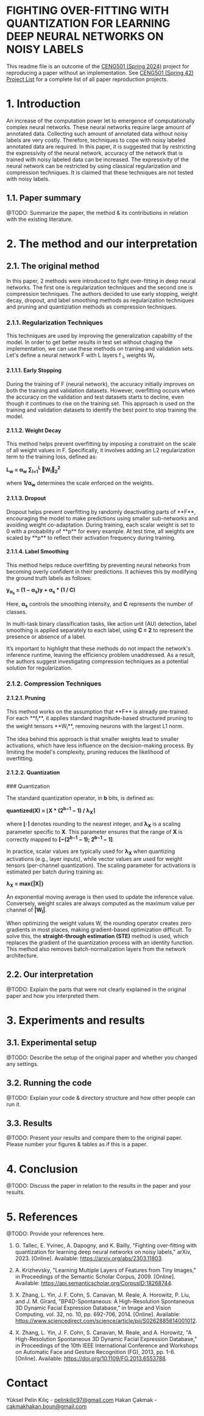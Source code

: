 # FIGHTING OVER-FITTING WITH QUANTIZATION FOR LEARNING DEEP NEURAL NETWORKS ON NOISY LABELS

This readme file is an outcome of the [CENG501 (Spring 2024)](https://ceng.metu.edu.tr/~skalkan/DL/) project for reproducing a paper without an implementation. See [CENG501 (Spring 42) Project List](https://github.com/CENG501-Projects/CENG501-Fall2024) for a complete list of all paper reproduction projects.

# 1. Introduction

An increase of the computation power let to emergence of computationally complex neural networks. These neural networks require large amount of annotated data. Collecting such amount of annotated data without noisy labels are very costly. Therefore, techniques to cope with noisy labeled annotated data are required. In this paper, it is suggested that by restricting the expressivity of the neural network, accuracy of the network that is trained with noisy labeled data can be increased. The expressivity of the neural network can be restricted by using classical regularization and compression techniques. It is claimed that these techniques are not tested with noisy labels.

## 1.1. Paper summary

@TODO: Summarize the paper, the method & its contributions in relation with the existing literature.

# 2. The method and our interpretation

## 2.1. The original method

In this paper, 2 methods were introduced to fight over-fitting in deep neural networks. The first one is regularization techniques and the second one is compression techniques. The authors decided to use early stopping, weight decay, dropout, and label smoothing methods as regularization techniques and pruning and quantiziation methods as compression techniques. 

<h3>2.1.1. Regularization Techniques</h3>

This techniques are used by improving the generalization capability of the model. In order to get better results in test set without chaging the implementation, we can use these methods on training and validation sets. Let's define a neural network F with L layers f <sub>l</sub>, weights W<sub>l</sub>. 

<h4>2.1.1.1. Early Stopping</h4>
During the training of F (neural network), the accuracy initially improves on both the training and validation datasets. However, overfitting occurs when the accuracy on the validation and test datasets starts to decline, even though it continues to rise on the training set. This approach is used on the training and validation datasets to identify the best point to stop training the model.

<h4>2.1.1.2. Weight Decay</h4>
This method helps prevent overfitting by imposing a constraint on the scale of all weight values in F. Specifically, it involves adding an L2 regularization term to the training loss, defined as: 

**L<sub>w</sub> = α<sub>w</sub> ∑<sub>l=1</sub><sup>L</sup> ‖W<sub>l</sub>‖<sub>2</sub><sup>2</sup>**

where **1/α<sub>w</sub>** determines the scale enforced on the weights.

<h4>2.1.1.3. Dropout </h4>
Dropout helps prevent overfitting by randomly deactivating parts of **F**, encouraging the model to make predictions using smaller sub-networks and avoiding weight co-adaptation. During training, each scalar weight is set to 0 with a probability of **p** for every example. At test time, all weights are scaled by **p** to reflect their activation frequency during training.

<h4>2.1.1.4. Label Smoothing </h4>
This method helps reduce overfitting by preventing neural networks from becoming overly confident in their predictions. It achieves this by modifying the ground truth labels as follows:

**y<sub>α<sub>s</sub></sub> = (1 − α<sub>s</sub>)y + α<sub>s</sub> * (1 / C)**

Here, **α<sub>s</sub>** controls the smoothing intensity, and **C** represents the number of classes.

In multi-task binary classification tasks, like action unit (AU) detection, label smoothing is applied separately to each label, using **C = 2** to represent the presence or absence of a label.

It’s important to highlight that these methods do not impact the network's inference runtime, leaving the efficiency problem unaddressed. As a result, the authors suggest investigating compression techniques as a potential solution for regularization.

<h3>2.1.2. Compression Techniques</h3>
<h4>2.1.2.1. Pruning </h4>
This method works on the assumption that **F** is already pre-trained. For each **f<sub>l</sub>**, it applies standard magnitude-based structured pruning to the weight tensors **W<sub>l</sub>**, removing neurons with the largest L1 norm.

The idea behind this approach is that smaller weights lead to smaller activations, which have less influence on the decision-making process. By limiting the model's complexity, pruning reduces the likelihood of overfitting.

<h4>2.1.2.2. Quantization </h4>
### Quantization

The standard quantization operator, in **b** bits, is defined as:

**quantized(X) = ⌊X \* (2<sup>b−1</sup> − 1) / λ<sub>X</sub>⌉**

where **⌊·⌉** denotes rounding to the nearest integer, and **λ<sub>X</sub>** is a scaling parameter specific to **X**. This parameter ensures that the range of **X** is correctly mapped to **[−(2<sup>b−1</sup> − 1); 2<sup>b−1</sup> − 1]**.

In practice, scalar values are typically used for **λ<sub>X</sub>** when quantizing activations (e.g., layer inputs), while vector values are used for weight tensors (per-channel quantization). The scaling parameter for activations is estimated per batch during training as:

**λ<sub>X</sub> = max{|X|}**

An exponential moving average is then used to update the inference value. Conversely, weight scales are always computed as the maximum value per channel of **|W<sub>l</sub>|**.

When optimizing the weight values W, the rounding operator creates zero gradients in most places, making gradient-based optimization difficult. To solve this, the **straight-through estimation (STE)** method is used, which replaces the gradient of the quantization process with an identity function. This method also removes batch-normalization layers from the network architecture.


## 2.2. Our interpretation

@TODO: Explain the parts that were not clearly explained in the original paper and how you interpreted them.

# 3. Experiments and results

## 3.1. Experimental setup

@TODO: Describe the setup of the original paper and whether you changed any settings.

## 3.2. Running the code

@TODO: Explain your code & directory structure and how other people can run it.

## 3.3. Results

@TODO: Present your results and compare them to the original paper. Please number your figures & tables as if this is a paper.

# 4. Conclusion

@TODO: Discuss the paper in relation to the results in the paper and your results.

# 5. References

@TODO: Provide your references here.

1. G. Tallec, E. Yvinec, A. Dapogny, and K. Bailly, "Fighting over-fitting with quantization for learning deep neural networks on noisy labels," arXiv, 2023. [Online]. Available: https://arxiv.org/abs/2303.11803.

2. A. Krizhevsky, "Learning Multiple Layers of Features from Tiny Images," in Proceedings of the Semantic Scholar Corpus, 2009. [Online]. Available: https://api.semanticscholar.org/CorpusID:18268744.

3. X. Zhang, L. Yin, J. F. Cohn, S. Canavan, M. Reale, A. Horowitz, P. Liu, and J. M. Girard, "BP4D-Spontaneous: A High-Resolution Spontaneous 3D Dynamic Facial Expression Database," in Image and Vision Computing, vol. 32, no. 10, pp. 692-706, 2014. [Online]. Available: https://www.sciencedirect.com/science/article/pii/S0262885614001012.

4. X. Zhang, L. Yin, J. F. Cohn, S. Canavan, M. Reale, and A. Horowitz, "A High-Resolution Spontaneous 3D Dynamic Facial Expression Database," in Proceedings of the 10th IEEE International Conference and Workshops on Automatic Face and Gesture Recognition (FG), 2013, pp. 1-6. [Online]. Available: https://doi.org/10.1109/FG.2013.6553788.

# Contact
Yüksel Pelin Kılıç - pelinkilic97@gmail.com
Hakan Çakmak - cakmakhakan.boun@gmail.com
